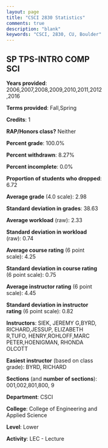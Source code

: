 ```yaml
---
layout: page
title: "CSCI 2830 Statistics"
comments: true
description: "blank"
keywords: "CSCI, 2830, CU, Boulder"
--- 
```

<head>
<script src="https://ajax.googleapis.com/ajax/libs/jquery/2.1.3/jquery.min.js"></script>
<script src="https://dl.dropboxusercontent.com/s/pc42nxpaw1ea4o9/highcharts.js?dl=0"></script>
<!-- <script src="../assets/js/highcharts.js"></script> -->
<style type="text/css">@font-face {
	font-family: "Bebas Neue";
	src: url(https://www.filehosting.org/file/details/544349/BebasNeue%20Regular.otf) format("opentype");
	}
	h1.Bebas { 
		font-family: "Bebas Neue", Verdana, Tahoma;
	}
</style>
</head>
<body>
	<div id="container" style="float: right; width: 45%; height: 88%; margin-left: 2.5%; margin-right: 2.5%;"></div>
	<script language="JavaScript">
		$(document).ready(function() {
		var chart = {type: 'column'};
		var title = {text: 'Grade Distribution'};
		var xAxis = {categories: ['A','B','C','D','F'],crosshair: true};
		var yAxis = {min: 0,title: {text: 'Percentage'}};
		var tooltip = {headerFormat: '<center><b><span style="font-size:20px">{point.key}</span></b></center>',
		               pointFormat: '<td style="padding:0"><b>{point.y:.1f}%</b></td>',
		               footerFormat: '</table>',shared: true,useHTML: true};
		var plotOptions = {column: {pointPadding: 0.0,borderWidth: 0}};  
		var credits = {enabled: false};var series= [{name: 'Percent',data: [35.14,34.68,21.62,7.21,1.35,]}];
		var json = {};
		json.chart = chart;
		json.title = title;
		json.tooltip = tooltip;
		json.xAxis = xAxis;
		json.yAxis = yAxis;  
		json.series = series;
		json.plotOptions = plotOptions;  
		json.credits = credits;
		$('#container').highcharts(json);
	});
	</script>
</body>
			   
## SP TPS-INTRO COMP SCI

**Years provided**: 2006,2007,2008,2009,2010,2011,2012,2016

**Terms provided**: Fall,Spring

**Credits**: 1

**RAP/Honors class?** Neither

**Percent grade**: 100.0%

**Percent withdrawn**: 8.27%

**Percent incomplete**: 0.0%

**Proportion of students who dropped**: 6.72

**Average grade** (4.0 scale): 2.98

**Standard deviation in grades**: 38.63

**Average workload** (raw): 2.33

**Standard deviation in workload** (raw): 0.74

**Average course rating** (6 point scale): 4.25

**Standard deviation in course rating** (6 point scale): 0.75

**Average instructor rating** (6 point scale): 4.45

**Standard deviation in instructor rating** (6 point scale): 0.82

**Instructors**: SIEK, JEREMY G,BYRD, RICHARD,JESSUP, ELIZABETH R,TUFO, HENRY,ROHLOFF,MARC PETER,HOENIGMAN, RHONDA OLCOTT

**Easiest instructor** (based on class grade): BYRD, RICHARD

**Sections** (and **number of sections**): 001,002,801,800, 9

**Department**: CSCI

**College**: College of Engineering and Applied Science

**Level**: Lower

**Activity**: LEC - Lecture